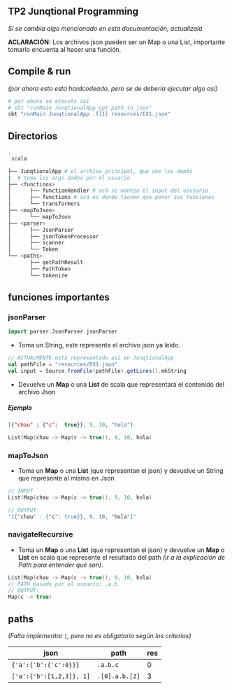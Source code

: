 ## TP2 Junqtional Programming

*Si se cambia algo mencionado en esta documentación, actualizala*

**ACLARACIÓN:** Los archivos json pueden ser un Map o una List, importante tomarlo encuenta al hacer una función.

## Compile & run
*(por ahora esto esta hardcodeado, pero se de debería ejecutar algo así)*
```bash
# por ahora se ejecuta así
# sbt "runMain JunqtionalApp opt path_to_json"
sbt "runMain JunqtionalApp .f[1] resources/EX1.json"
```
## Directorios
```bash
.
 scala

├── JunqtionalApp # el archivo principal, que une los demás
|  # toma los args dados por el usuario
├── <functions>
│      ├── functionHandler # acá se maneja el input del ususario
│      ├── functions # acá es donde tienen que poner sus funciones
│      └── transformers
├── <mapToJson>
│      └── mapToJson
├── <parser>
│      ├── JsonParser
│      ├── jsonTokenProcessor
│      ├── scanner
│      └── Token
└── <paths>
       ├── getPathResult
       ├── PathToken
       └── tokenize

```
## funciones importantes
### jsonParser
``` scala
import parser.JsonParser.jsonParser
```
- Toma un String, este representa el archivo json ya leído.
``` scala
// ACTUALMENTE está representado así en JunqtionalApp
val pathFile = "resources/EX1.json"
val input = Source.fromFile(pathFile).getLines().mkString
```
- Devuelve un **Map** o una **List** de scala que representará el contenido del archivo Json
##### Ejemplo
``` json
[{"chau" : {"c":  true}}, 9, 10, "hola"]
```
``` scala
List(Map(chau -> Map(c -> true)), 9, 10, hola)
```
### mapToJson
- Toma un **Map** o una **List** (que representan el json) y devuelve un String que represente al mismo en Json
``` scala
// INPUT
List(Map(chau -> Map(c -> true)), 9, 10, hola)

// OUTPUT
"[{"chau" : {"c": true}}, 9, 10, "hola"]"
```
### navigateRecursive
- Toma un **Map** o una **List** (que representan el json) y devuelve un **Map** o **List** en scala que represente el resultado del path *(ir a la explicación de Path para entender qué son)*.
``` Scala
List(Map(chau -> Map(c -> true)), 9, 10, hola)
// PATH pasado por el usuario: .a.b
// OUTPUT:
Map(c -> true)
```




## paths
*(Falta implementar `|`, pero no es obligatorio según los criterios)*

| json                     | path           | res |
|--------------------------|----------------|-----|
| `{'a':{'b':{'c':0}}}`    | `.a.b.c`       | 0   |
| `['a':{'b':[1,2,3]}, 1]` | `.[0].a.b.[2]` | 3   |

